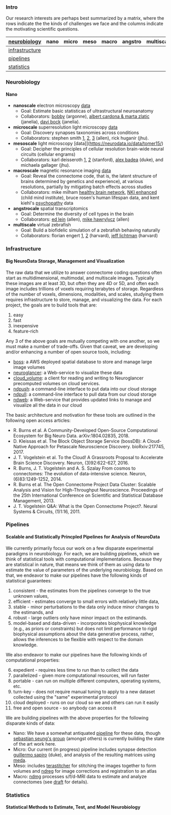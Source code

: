 ### Intro

Our research interests are perhaps best summarized by a matrix,  where the rows indicate the the kinds of challenges we face and the columns indicate the motivating scientific questions.



| [neurobiology](#neurobiology) | nano | micro | meso | macro | angstro | multiscale |
| --- | --- | --- | --- | --- | --- | --- |
| [infrastructure](#infrastructure) | | | | | |
| [pipelines](#pipelines) | | | | | |
| [statistics](#statistics) | | | | | |



### Neurobiology

#### Nano

- **nanoscale** electron microscopy [data](https://neurodata.io/data/)
   - Goal: Estimate basic statisticas of ultrastructural neuroanatomy
   - Collaborators:  [bobby](http://www.cell.com/cell/pdfExtended/S0092-8674(15)00824-7) (argonne), [albert cardona & marta zlatic](https://www.nature.com/articles/nature23455) (janelia), [davi bock](https://www.nature.com/articles/nature09802) (janelia).  
- **microscale** superresolution light microscopy [data](https://neurodata.io/project/synaptomes/)
  - Goal: Discovery synapses taxonomies across conditions
  - Collaborators: stephen smith [1](http://www.jneurosci.org/content/35/14/5792.short), [2](https://www.frontiersin.org/articles/10.3389/fnana.2015.00100/full), [3](http://www.cell.com/neuron/abstract/S0896-6273(10)00766-X) (allen), rick huganir (jhu). 
- **mesoscale** light microscopy [data]](https://neurodata.io/data/tomer15/)
  - Goal: Decipher the principles of cellular resolution brain-wide neural circuits (cellular engrams)
  - Collaborators: karl deisseroth [1](https://www.sciencedirect.com/science/article/pii/S009286741630558X), [2](https://www.sciencedirect.com/science/article/pii/S009286741500851X) (stanford), [alex badea](https://academic.oup.com/cercor/article/25/11/4628/2367615) (duke), and michaela gallager (jhu). 
- **macroscale** magnetic resonance imaging [data](https://neurodata.io/project/projectomes/)
  - Goal: Reveal the connectome code, that is, the latent structure of brains determined by genetics and experience), at various resolutions, partially by mitigating batch effects across studies
  - Collaborators: mike milham [healthy brain network](https://www.nature.com/articles/sdata2017181), [NKI enhanced](https://www.frontiersin.org/articles/10.3389/fnins.2012.00152/full) (child mind institute), bruce rosen's human lifespan data, and kent kiehl's [psychopathy](https://onlinelibrary.wiley.com/doi/abs/10.1002/hbm.24028) data
- **angstrocale** spatial transcriptomics
  - Goal: Determine the diversity of cell types in the brain
  - Collaborators: [ed lein](https://www.biorxiv.org/content/early/2018/01/19/239749) (allen), [mike hawrylycz](https://www.biorxiv.org/content/early/2017/12/06/229542) (allen)
- **multiscale** virtual zebrafish
  - Goal: Build a biofidelic simulation of a zebrafish behaving naturally
  - Collaborators: florian engert [1](https://www.nature.com/articles/nature11057), [2](https://www.nature.com/nmeth/journal/v12/n11/abs/nmeth.3581.html) (harvard), [jeff lichtman](https://www.nature.com/articles/nature22356) (harvard)



### Infrastructure
#### Big NeuroData Storage, Management and Visualization

The raw data that we utilize to answer connectome coding questions often start as multidimensional, multimodal, and multiscale images. 
Typically these images are at least 3D, but often they are 4D or 5D, and often each image includes trillions of voxels requiring terabytes of storage. 
Regardless of the number of voxels, dimensions, modalities, and scales, 
studying them requires infrastructure to store, manage, and visualizing the data.
For each project, the goals are to build tools that are:

1. easy 
2. fast
3. inexpensive
4. feature-rich

Any 3 of the above goals are mutually competing with one another, so we must make a number of trade-offs. 
Given that caveat, we are developing and/or enhancing a number of open source tools, including:

- [boss](https://github.com/neurodata/boss): a AWS deployed spatial database to store and manage large image volumes
- [neuroglancer](https://github.com/neurodata/ndviz): a Web-service to visualize these data
- [cloud_volume](https://github.com/seung-lab/cloud-volume): a client for reading and writing to Neuroglancer precomputed volumes on cloud services.
- [ndpush](https://github.com/neurodata/ndpush): a command-line interface to put data into our cloud storage
- [ndpull](https://github.com/neurodata/ndpull): a command-line interface to pull data from our cloud storage
- [ndweb](https://github.com/neurodata/ndwebtools): a Web-service that provides updated links to manage and visualize all the data in our cloud

The basic architecture and motivation for these tools are outlined in the following open access articles:

- R. Burns et al. A Community-Developed Open-Source Computational Ecosystem for Big Neuro Data. arXiv:1804.02835, 2018.
- D. Kleissas et al. The Block Object Storage Service (bossDB): A Cloud-Native Approach for Petascale Neuroscience Discovery. bioRxiv:217745, 2017.
- J. T. Vogelstein et al. To the Cloud! A Grassroots Proposal to Accelerate Brain Science Discovery. Neuron, (3)92:622-627, 2016.
- R. Burns, J. T. Vogelstein and A. S. Szalay From cosmos to connectomes: The evolution of data-intensive science. Neuron, (6)83:1249-1252, 2014.
- R. Burns et al. The Open Connectome Project Data Cluster: Scalable Analysis and Vision for High-Throughput Neuroscience. Proceedings of the 25th International Conference on Scientific and Statistical Database Management, 2013.
- J. T. Vogelstein Q&A: What is the Open Connectome Project?. Neural Systems & Circuits, (1)1:16, 2011.

### Pipelines
#### Scalable and Statistically Princpled Pipelines for Analysis of NeuroData 

We currently primarily focus our work on a few disparate experimental paradigms in neurobiology.  For each, we are building pipelines, which we think of statistical tools with computational implementations.   Because they are statistical in nature, that means we think of them as using data to estimate the value of parameters of the underlying neurobiology. Based on that, we endeavor to make our pipelines have the following kinds of statistical guarantees:

1. consistent - the estimates from the pipelines converge to the true unknown values,
2. efficient - estimates converge to small errors with relatively little data, 
3. stable -  minor perturbations to the data only induce minor changes to the estimands, and
4. robust - large outliers only have minor impact on the estimands.
5. model-based and data-driven - incorporates biophysical knowledge (e.g., as priors or constraints) but does not limit performance to rigid biophysical assumptions about the data generative process, rather, allows the inferences to be flexible with respect to the domain knowledge.

We also endeavor to make our pipelines have the following kinds of computational properties:

6. expedient - requires less time to run than to collect the data
7. parallelized - given more computational resources, will run faster
8. portable - can run on multiple different computers, operating systems, etc.
9. turn-key - does not require manual tuning to apply to a new dataset collected using the "same" experimental protocol
10. cloud deployed - runs on our cloud so we and others can run it easily
11. free and open source - so anybody can access it 


We are building pipelines with the above properties for the following disparate kinds of data:

  - Nano: We have a somewhat antiquated [pipeline](https://www.frontiersin.org/articles/10.3389/fninf.2015.00020/full) for these data, though [sebastian seung's group](http://seunglab.org/) (amongst others) is currently building the state of the art work here.      
  - Micro: Our current (in progress) pipeline includes synapse detection [guillermo sapiro](http://journals.plos.org/ploscompbiol/article?id=10.1371/journal.pcbi.1005493) (duke), and analysis of the resulting matrices using [meda](https://github.com/neurodata/meda).
  - Meso: includes [terastitcher](http://abria.github.io/TeraStitcher/) for stitching the images together to form volumes and [ndreg](https://github.com/neurodata/ndreg) for image corrections and registration to an atlas
  - Macro: [ndmg](https://github.com/neurodata/ndmg) processes s/f/d-MRI data to estimate and analyze connectomes (see [draft](https://www.biorxiv.org/content/early/2018/04/24/188706) for details).
  
 ### Statistics
 #### Statistical Methods to Estimate, Test, and Model Neurobiology

